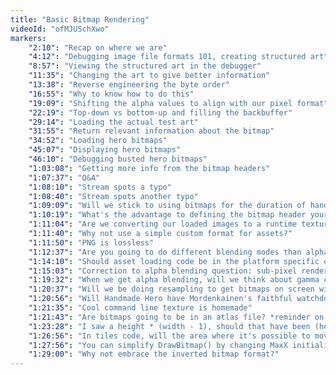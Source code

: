 ```yaml
---
title: "Basic Bitmap Rendering"
videoId: "ofMJUSchXwo"
markers:
    "2:10": "Recap on where we are"
    "4:12": "Debugging image file formats 101, creating structured art"
    "8:57": "Viewing the structured art in the debugger"
    "11:35": "Changing the art to give better information"
    "13:38": "Reverse engineering the byte order"
    "16:55": "Why to know how to do this"
    "19:09": "Shifting the alpha values to align with our pixel format"
    "22:19": "Top-down vs bottom-up and filling the backbuffer"
    "29:14": "Loading the actual test art"
    "31:55": "Return relevant information about the bitmap"
    "34:52": "Loading hero bitmaps"
    "45:07": "Displaying hero bitmaps"
    "46:10": "Debugging busted hero bitmaps"
    "1:03:08": "Getting more info from the bitmap headers"
    "1:07:37": "Q&A"
    "1:08:10": "Stream spots a typo"
    "1:08:40": "Stream spots another typo"
    "1:09:09": "Will we stick to using bitmaps for the duration of handmade hero, or delve into the lands of PNG?"
    "1:10:19": "What's the advantage to defining the bitmap header yourself instead of using Windows's?"
    "1:11:04": "Are we converting our loaded images to a runtime texture format?"
    "1:11:40": "Why not use a simple custom format for assets?"
    "1:11:50": "PNG is lossless"
    "1:12:37": "Are you going to do different blending modes than alpha blending?"
    "1:14:10": "Should asset loading code be in the platform specific or independent code?"
    "1:15:03": "Correction to alpha blending question: sub-pixel rendering"
    "1:19:32": "When we get alpha blending, will we think about gamma correction?"
    "1:20:37": "Will we be doing resampling to get bitmaps on screen with arbitrary sizes?"
    "1:20:56": "Will Handmade Hero have Mordenkainen's faithful watchdog?"
    "1:21:35": "Cool command line texture is homemade"
    "1:21:43": "Are bitmaps going to be in an atlas file? *reminder on what kinds of questions to ask*"
    "1:23:28": "I saw a height * (width - 1), should that have been (height * width) - 1?"
    "1:26:56": "In tiles code, will the area where it's possible to move be imported in bitmaps too?"
    "1:27:56": "You can simplify DrawBitmap() by changing MaxX initialisation to MinX+Bitmap->Width, same for height"
    "1:29:00": "Why not embrace the inverted bitmap format?" 
---
```

